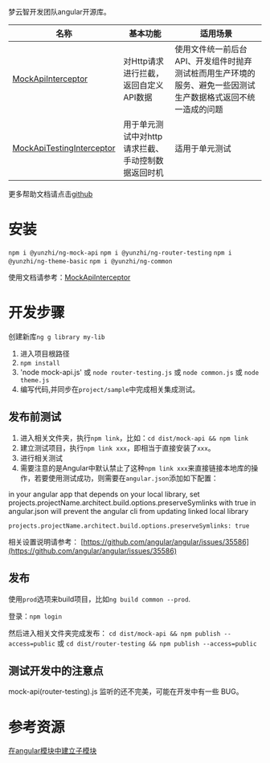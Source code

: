 梦云智开发团队angular开源库。

| 名称 | 基本功能 | 适用场景 | 
| ------ | ------ | ------ | 
| [MockApiInterceptor](https://github.com/yunzhiclub/ng/tree/main/projects/mock-api) | 对Http请求进行拦截，返回自定义API数据 | 使用文件统一前后台API、开发组件时抛弃测试桩而用生产环境的服务、避免一些因测试生产数据格式返回不统一造成的问题 |
| [MockApiTestingInterceptor](https://github.com/yunzhiclub/ng/tree/main/projects/mock-api) | 用于单元测试中对http请求拦截、手动控制数据返回时机 | 适用于单元测试 |

更多帮助文档请点击[github](https://github.com/yunzhiclub/ng)


# 安装
`npm i @yunzhi/ng-mock-api`
`npm i @yunzhi/ng-router-testing`
`npm i @yunzhi/ng-theme-basic`
`npm i @yunzhi/ng-common`


使用文档请参考：[MockApiInterceptor](https://github.com/yunzhiclub/ng/tree/main/projects/mock-api)

# 开发步骤
创建新库`ng g library my-lib`

1. 进入项目根路径
2. `npm install`
3. 'node mock-api.js' 或 `node router-testing.js` 或 `node common.js` 或 `node theme.js`
4. 编写代码,并同步在`project/sample`中完成相关集成测试。

## 发布前测试
1. 进入相关文件夹，执行`npm link`，比如：`cd dist/mock-api && npm link`
2. 建立测试项目，执行`npm link xxx`，即相当于直接安装了`xxx`。
3. 进行相关测试
4. 需要注意的是Angular中默认禁止了这种`npm link xxx`来直接链接本地库的操作，若要使用测试成功，则需要在`angular.json`添加如下配置：

in your angular app that depends on your local library, set projects.projectName.architect.build.options.preserveSymlinks with true in angular.json will prevent the angular cli from updating linked local library

```
projects.projectName.architect.build.options.preserveSymlinks: true
```

相关设置说明请参考：
[https://github.com/angular/angular/issues/35586](https://github.com/angular/angular/issues/35586)
## 发布
使用`prod`选项来build项目，比如`ng build common --prod`.

登录：`npm login`

然后进入相关文件夹完成发布：
`cd dist/mock-api && npm publish --access=public`
或
`cd dist/router-testing && npm publish --access=public`

## 测试开发中的注意点
mock-api(router-testing).js 监听的还不完美，可能在开发中有一些 BUG。

# 参考资源
[在angular模块中建立子模块](https://github.com/ng-packagr/ng-packagr/blob/master/docs/secondary-entrypoints.md)
